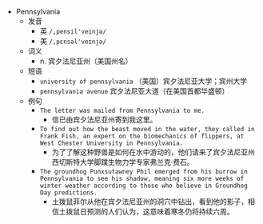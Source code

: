 - Pennsylvania
  - 发音
    - 英 `/,pensil'veinjə/`
    - 美 `/,pɛnsəl'veɪnjə/`
  - 词义
    - n. 宾夕法尼亚州（美国州名）
  - 短语
    - `university of pennsylvania` （美国）宾夕法尼亚大学；宾州大学 
    - `pennsylvania avenue` 宾夕法尼亚大道（在美国首都华盛顿） 
  - 例句
    - `The letter was mailed from Pennsylvania to me.`
      - 信已由宾夕法尼亚州寄到我这里。
    - `To find out how the beast moved in the water, they called in Frank Fish, an expert on the biomechanics of flippers, at West Chester University in Pennsylvania.`
      - 为了了解这种野兽是如何在水中游动的，他们请来了宾夕法尼亚州西切斯特大学脚蹼生物力学专家弗兰克·费石。
    - `The groundhog Punxsutawney Phil emerged from his burrow in Pennsylvania to see his shadow, meaning six more weeks of winter weather according to those who believe in Groundhog Day predictions.`
      - 土拨鼠菲尔从他在宾夕法尼亚州的洞穴中钻出，看到他的影子，相信土拨鼠日预测的人们认为，这意味着寒冬仍将持续六周。

